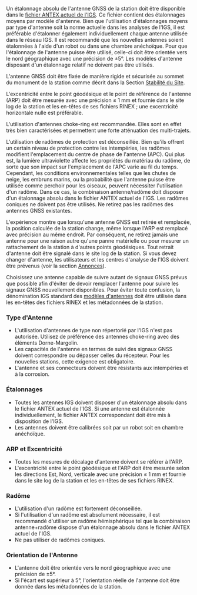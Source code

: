 Un étalonnage absolu de l'antenne GNSS de la station doit être disponible dans le [fichier ANTEX actuel de l'IGS](https://files.igs.org/pub/data/format/antex14.txt). Ce fichier contient des étalonnages moyens par modèle d'antenne. Bien que l'utilisation d'étalonnages moyens par type d'antenne soit la norme actuelle dans les analyses de l'IGS, il est préférable d'étalonner également individuellement chaque antenne utilisée dans le réseau IGS. Il est recommandé que les nouvelles antennes soient étalonnées à l'aide d'un robot ou dans une chambre anéchoïque. Pour que l'étalonnage de l'antenne puisse être utilisé, celle-ci doit être orientée vers le nord géographique avec une précision de ±5°. Les modèles d'antenne disposant d'un étalonnage relatif ne doivent pas être utilisés.

L'antenne GNSS doit être fixée de manière rigide et sécurisée au sommet du monument de la station comme décrit dans la Section [Stabilité du Site](../../establishment/stability).

L'excentricité entre le point géodésique et le point de référence de l'antenne (ARP) doit être mesurée avec une précision ≤ 1 mm et fournie dans le site log de la station et les en-têtes de ses fichiers RINEX ; une excentricité horizontale nulle est préférable.

L'utilisation d'antennes choke-ring est recommandée. Elles sont en effet très bien caractérisées et permettent une forte atténuation des multi-trajets.

L'utilisation de radômes de protection est déconseillée. Bien qu'ils offrent un certain niveau de protection contre les intempéries, les radômes modifient l'emplacement du centre de phase de l'antenne (APC). Qui plus est, la lumière ultraviolette affecte les propriétés du matériau du radôme, de sorte que son impact sur l'emplacement de l'APC varie au fil du temps. Cependant, les conditions environnementales telles que les chutes de neige, les embruns marins, ou la probabilité que l'antenne puisse être utilisée comme perchoir pour les oiseaux, peuvent nécessiter l'utilisation d'un radôme. Dans ce cas, la combinaison antenne/radôme doit disposer d'un étalonnage absolu dans le fichier ANTEX actuel de l'IGS. Les radômes coniques ne doivent pas être utilisés. Ne retirez pas les radômes des antennes GNSS existantes.

L'expérience montre que lorsqu'une antenne GNSS est retirée et remplacée, la position calculée de la station change, même lorsque l'ARP est remplacé avec précision au même endroit. Par conséquent, ne retirez jamais une antenne pour une raison autre qu'une panne matérielle ou pour mesurer un rattachement de la station à d'autres points géodésiques. Tout retrait d'antenne doit être signalé dans le site log de la station. Si vous devez changer d'antenne, les utilisateurs et les centres d'analyse de l'IGS doivent être prévenus (voir la section [Annonces](../../data/announcements)).

Choisissez une antenne capable de suivre autant de signaux GNSS prévus que possible afin d'éviter de devoir remplacer l'antenne pour suivre les signaux GNSS nouvellement disponibles. Pour éviter toute confusion, la dénomination IGS standard des [modèles d'antennes](https://files.igs.org/pub/station/general/rcvr_ant.tab) doit être utilisée dans les en-têtes des fichiers RINEX et les métadonnées de la station.

### Type d'Antenne

- L'utilisation d'antennes de type non répertorié par l'IGS n'est pas autorisée. Utilisez de préférence des antennes choke-ring avec des éléments Dorne-Margolin.
- Les capacités de l'antenne en termes de suivi des signaux GNSS doivent correspondre ou dépasser celles du récepteur. Pour les nouvelles stations, cette exigence est obligatoire.
- L'antenne et ses connecteurs doivent être résistants aux intempéries et à la corrosion.

### Étalonnages

- Toutes les antennes IGS doivent disposer d'un étalonnage absolu dans le fichier ANTEX actuel de l'IGS. Si une antenne est étalonnée individuellement, le fichier ANTEX correspondant doit être mis à disposition de l'IGS.
- Les antennes doivent être calibrées soit par un robot soit en chambre anéchoïque.

### ARP et Excentricité

- Toutes les mesures de décalage d'antenne doivent se référer à l'ARP.
- L'excentricité entre le point géodésique et l'ARP doit être mesurée selon les directions Est, Nord, verticale avec une précision ≤ 1 mm et fournie dans le site log de la station et les en-têtes de ses fichiers RINEX.

### Radôme

- L'utilisation d'un radôme est fortement déconseillée.
- Si l'utilisation d'un radôme est absolument nécessaire, il est recommandé d'utiliser un radôme hémisphérique tel que la combinaison antenne+radôme dispose d'un étalonnage absolu dans le fichier ANTEX actuel de l'IGS.
- Ne pas utiliser de radômes coniques.

### Orientation de l'Antenne

- L'antenne doit être orientée vers le nord géographique avec une précision de ±5°.
- Si l'écart est supérieur à 5°, l'orientation réelle de l'antenne doit être donnée dans les métadonnées de la station.
